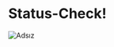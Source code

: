 # Status-Check!
![Adsız](https://user-images.githubusercontent.com/68462068/170800029-6712fcdd-0607-4c17-8bb0-724f48b98130.png)


